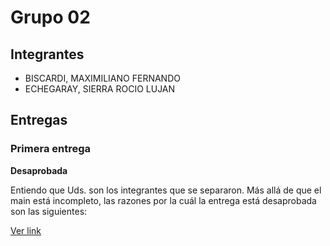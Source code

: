 # Grupo 02

## Integrantes

* BISCARDI, MAXIMILIANO FERNANDO
* ECHEGARAY, SIERRA ROCIO LUJAN

## Entregas

### Primera entrega

**Desaprobada**

Entiendo que Uds. son los integrantes que se separaron. Más allá de que el main está incompleto, las razones por la cuál la entrega está desaprobada son las siguientes:

[Ver link](https://github.com/untref/clanguage/tree/master/tps/201602c/grupo_01)
